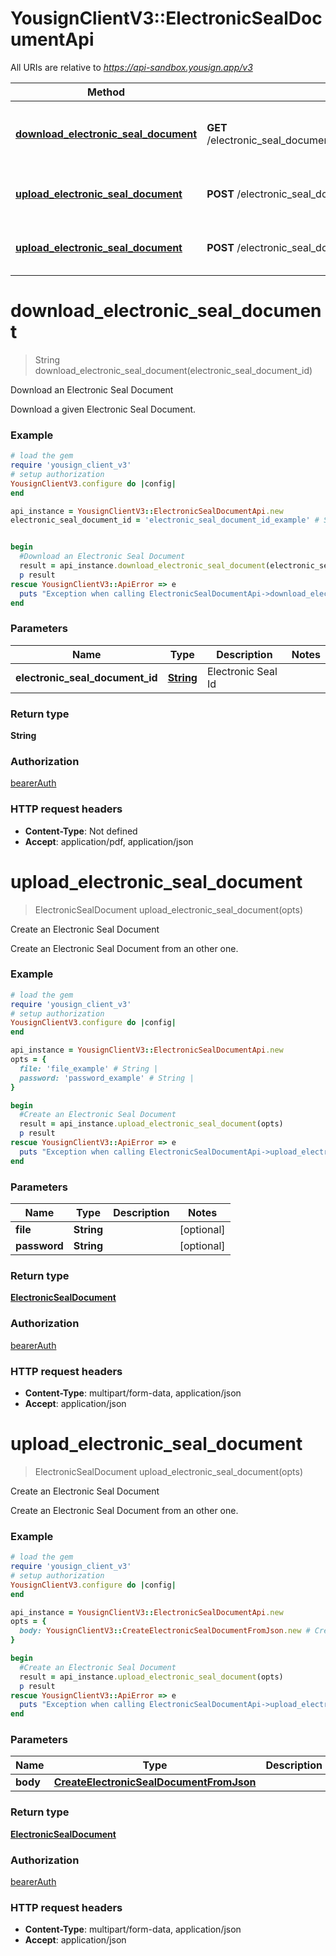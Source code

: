 # YousignClientV3::ElectronicSealDocumentApi

All URIs are relative to *https://api-sandbox.yousign.app/v3*

Method | HTTP request | Description
------------- | ------------- | -------------
[**download_electronic_seal_document**](ElectronicSealDocumentApi.md#download_electronic_seal_document) | **GET** /electronic_seal_documents/{electronicSealDocumentId}/download | Download an Electronic Seal Document
[**upload_electronic_seal_document**](ElectronicSealDocumentApi.md#upload_electronic_seal_document) | **POST** /electronic_seal_documents | Create an Electronic Seal Document
[**upload_electronic_seal_document**](ElectronicSealDocumentApi.md#upload_electronic_seal_document) | **POST** /electronic_seal_documents | Create an Electronic Seal Document

# **download_electronic_seal_document**
> String download_electronic_seal_document(electronic_seal_document_id)

Download an Electronic Seal Document

Download a given Electronic Seal Document.

### Example
```ruby
# load the gem
require 'yousign_client_v3'
# setup authorization
YousignClientV3.configure do |config|
end

api_instance = YousignClientV3::ElectronicSealDocumentApi.new
electronic_seal_document_id = 'electronic_seal_document_id_example' # String | Electronic Seal Id


begin
  #Download an Electronic Seal Document
  result = api_instance.download_electronic_seal_document(electronic_seal_document_id)
  p result
rescue YousignClientV3::ApiError => e
  puts "Exception when calling ElectronicSealDocumentApi->download_electronic_seal_document: #{e}"
end
```

### Parameters

Name | Type | Description  | Notes
------------- | ------------- | ------------- | -------------
 **electronic_seal_document_id** | [**String**](.md)| Electronic Seal Id | 

### Return type

**String**

### Authorization

[bearerAuth](../README.md#bearerAuth)

### HTTP request headers

 - **Content-Type**: Not defined
 - **Accept**: application/pdf, application/json



# **upload_electronic_seal_document**
> ElectronicSealDocument upload_electronic_seal_document(opts)

Create an Electronic Seal Document

Create an Electronic Seal Document from an other one.

### Example
```ruby
# load the gem
require 'yousign_client_v3'
# setup authorization
YousignClientV3.configure do |config|
end

api_instance = YousignClientV3::ElectronicSealDocumentApi.new
opts = { 
  file: 'file_example' # String | 
  password: 'password_example' # String | 
}

begin
  #Create an Electronic Seal Document
  result = api_instance.upload_electronic_seal_document(opts)
  p result
rescue YousignClientV3::ApiError => e
  puts "Exception when calling ElectronicSealDocumentApi->upload_electronic_seal_document: #{e}"
end
```

### Parameters

Name | Type | Description  | Notes
------------- | ------------- | ------------- | -------------
 **file** | **String**|  | [optional] 
 **password** | **String**|  | [optional] 

### Return type

[**ElectronicSealDocument**](ElectronicSealDocument.md)

### Authorization

[bearerAuth](../README.md#bearerAuth)

### HTTP request headers

 - **Content-Type**: multipart/form-data, application/json
 - **Accept**: application/json



# **upload_electronic_seal_document**
> ElectronicSealDocument upload_electronic_seal_document(opts)

Create an Electronic Seal Document

Create an Electronic Seal Document from an other one.

### Example
```ruby
# load the gem
require 'yousign_client_v3'
# setup authorization
YousignClientV3.configure do |config|
end

api_instance = YousignClientV3::ElectronicSealDocumentApi.new
opts = { 
  body: YousignClientV3::CreateElectronicSealDocumentFromJson.new # CreateElectronicSealDocumentFromJson | 
}

begin
  #Create an Electronic Seal Document
  result = api_instance.upload_electronic_seal_document(opts)
  p result
rescue YousignClientV3::ApiError => e
  puts "Exception when calling ElectronicSealDocumentApi->upload_electronic_seal_document: #{e}"
end
```

### Parameters

Name | Type | Description  | Notes
------------- | ------------- | ------------- | -------------
 **body** | [**CreateElectronicSealDocumentFromJson**](CreateElectronicSealDocumentFromJson.md)|  | [optional] 

### Return type

[**ElectronicSealDocument**](ElectronicSealDocument.md)

### Authorization

[bearerAuth](../README.md#bearerAuth)

### HTTP request headers

 - **Content-Type**: multipart/form-data, application/json
 - **Accept**: application/json



